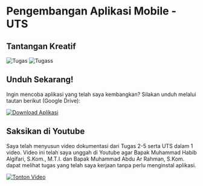 # Pengembangan Aplikasi Mobile - UTS

## Tantangan Kreatif

![Tugas](https://drive.google.com/uc?export=view&id=1wIU1nxLRbqCS4hT4W_JbuArB_-J8m6oc)
![Tugass](https://drive.google.com/uc?export=view&id=1BDPQxKtRARdQzbFQQ_WmoBF-EFKE3WX9)

## Unduh Sekarang!

Ingin mencoba aplikasi yang telah saya kembangkan? Silakan unduh melalui tautan berikut (Google Drive):

[![Download Aplikasi](https://img.shields.io/badge/Download%20App-Get%20App-blue)](https://drive.google.com/file/d/1TDyr6bG_Rbjo0FMeD3kg_LEUhXoXApir/view?usp=sharing)

## Saksikan di Youtube

Saya telah menyusun video dokumentasi dari Tugas 2-5 serta UTS dalam 1 video. Video ini telah saya unggah di Youtube agar Bapak Muhammad Habib Algifari, S.Kom., M.T.I. dan Bapak Muhammad Abdu Ar Rahman, S.Kom. dapat melihat tugas yang telah saya kerjaan tanpa perlu menginstal aplikasi. 

[![Tonton Video](https://img.youtube.com/vi/Yk4BMEvMn_s/0.jpg)](https://www.youtube.com/watch?v=Yk4BMEvMn_s)
